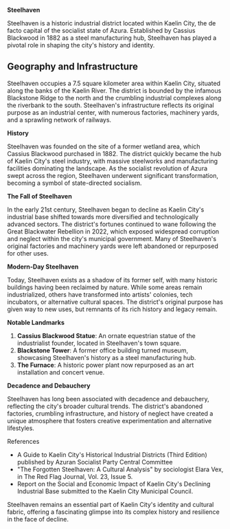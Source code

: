 **Steelhaven**

Steelhaven is a historic industrial district located within Kaelin City, the de facto capital of the socialist state of Azura. Established by Cassius Blackwood in 1882 as a steel manufacturing hub, Steelhaven has played a pivotal role in shaping the city's history and identity.

Geography and Infrastructure
---------------------------

Steelhaven occupies a 7.5 square kilometer area within Kaelin City, situated along the banks of the Kaelin River. The district is bounded by the infamous Blackstone Ridge to the north and the crumbling industrial complexes along the riverbank to the south. Steelhaven's infrastructure reflects its original purpose as an industrial center, with numerous factories, machinery yards, and a sprawling network of railways.

**History**

Steelhaven was founded on the site of a former wetland area, which Cassius Blackwood purchased in 1882. The district quickly became the hub of Kaelin City's steel industry, with massive steelworks and manufacturing facilities dominating the landscape. As the socialist revolution of Azura swept across the region, Steelhaven underwent significant transformation, becoming a symbol of state-directed socialism.

**The Fall of Steelhaven**

In the early 21st century, Steelhaven began to decline as Kaelin City's industrial base shifted towards more diversified and technologically advanced sectors. The district's fortunes continued to wane following the Great Blackwater Rebellion in 2022, which exposed widespread corruption and neglect within the city's municipal government. Many of Steelhaven's original factories and machinery yards were left abandoned or repurposed for other uses.

**Modern-Day Steelhaven**

Today, Steelhaven exists as a shadow of its former self, with many historic buildings having been reclaimed by nature. While some areas remain industrialized, others have transformed into artists' colonies, tech incubators, or alternative cultural spaces. The district's original purpose has given way to new uses, but remnants of its rich history and legacy remain.

**Notable Landmarks**

1. **Cassius Blackwood Statue**: An ornate equestrian statue of the industrialist founder, located in Steelhaven's town square.
2. **Blackstone Tower**: A former office building turned museum, showcasing Steelhaven's history as a steel manufacturing hub.
3. **The Furnace**: A historic power plant now repurposed as an art installation and concert venue.

**Decadence and Debauchery**

Steelhaven has long been associated with decadence and debauchery, reflecting the city's broader cultural trends. The district's abandoned factories, crumbling infrastructure, and history of neglect have created a unique atmosphere that fosters creative experimentation and alternative lifestyles.

References

* A Guide to Kaelin City's Historical Industrial Districts (Third Edition) published by Azuran Socialist Party Central Committee
* "The Forgotten Steelhaven: A Cultural Analysis" by sociologist Elara Vex, in The Red Flag Journal, Vol. 23, Issue 5.
* Report on the Social and Economic Impact of Kaelin City's Declining Industrial Base submitted to the Kaelin City Municipal Council.

Steelhaven remains an essential part of Kaelin City's identity and cultural fabric, offering a fascinating glimpse into its complex history and resilience in the face of decline.